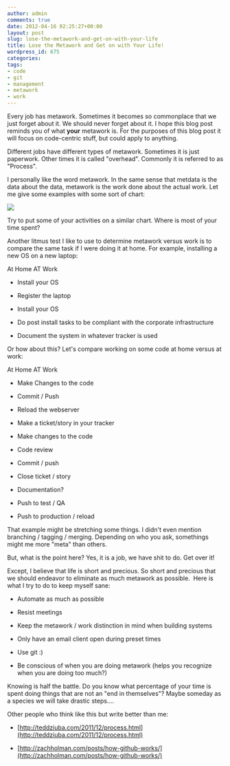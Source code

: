 ```yaml
---
author: admin
comments: true
date: 2012-04-16 02:25:27+00:00
layout: post
slug: lose-the-metawork-and-get-on-with-your-life
title: Lose the Metawork and Get on with Your Life!
wordpress_id: 675
categories:
tags:
- code
- git
- management
- metawork
- work
---
```


Every job has metawork. Sometimes it becomes so commonplace that we just forget about it. We should never forget about it. I hope this blog post reminds you of what **your** metawork is. For the purposes of this blog post it will focus on code-centric stuff, but could apply to anything.

Different jobs have different types of metawork. Sometimes it is just paperwork. Other times it is called "overhead". Commonly it is referred to as "Process".

I personally like the word metawork. In the same sense that metdata is the data about the data, metawork is the work done about the actual work. Let me give some examples with some sort of chart:

[![](/uploads/metawork.png)](/uploads/metawork.png)

Try to put some of your activities on a similar chart. Where is most of your time spent?

Another litmus test I like to use to determine metawork versus work is to compare the same task if I were doing it at home. For example, installing a new OS on a new laptop:







At Home
AT Work









	
  * Install your OS









	
  * Register the laptop

	
  * Install your OS

	
  * Do post install tasks to be compliant
with the corporate infrastructure

	
  * Document the system in whatever tracker is used







Or how about this? Let's compare working on some code at home versus at work:







At Home
AT Work









	
  * Make Changes to the code

	
  * Commit / Push

	
  * Reload the webserver









	
  * Make a ticket/story in your tracker

	
  * Make changes to the code

	
  * Code review

	
  * Commit / push

	
  * Close ticket / story

	
  * Documentation?

	
  * Push to test / QA

	
  * Push to production / reload







That example might be stretching some things. I didn't even mention branching / tagging / merging. Depending on who you ask, somethings might me more "meta" than others.

But, what is the point here? Yes, it is a job, we have shit to do. Get over it!

Except, I believe that life is short and precious. So short and precious that we should endeavor to eliminate as much metawork as possible.  Here is what I try to do to keep myself sane:



	
  * Automate as much as possible

	
  * Resist meetings

	
  * Keep the metawork / work distinction in mind when building systems

	
  * Only have an email client open during preset times

	
  * Use git :)

	
  * Be conscious of when you are doing metawork (helps you recognize when you are doing too much?)




Knowing is half the battle. Do you know what percentage of your time is spent doing things that are not an "end in themselves"? Maybe someday as a species we will take drastic steps....




Other people who think like this but write better than me:



	
  * [http://teddziuba.com/2011/12/process.html](http://teddziuba.com/2011/12/process.html)

	
  * [http://zachholman.com/posts/how-github-works/](http://zachholman.com/posts/how-github-works/)


